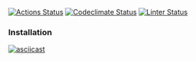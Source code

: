 
[![Actions Status](https://github.com/Amidope/php-project-lvl1/workflows/hexlet-check/badge.svg)](https://github.com/Amidope/php-project-lvl1/actions) [![Codeclimate Status](https://api.codeclimate.com/v1/badges/a99a88d28ad37a79dbf6/maintainability)](https://codeclimate.com/github/codeclimate/codeclimate/maintainability) [![Linter Status](https://github.com/Amidope/brain-games-hex/actions/workflows/phpcs.yml/badge.svg)](https://github.com/Amidope/brain-games-hex/actions/workflows/phpcs.yml)

### Installation
[![asciicast](https://asciinema.org/a/424243.svg?autoplay=1)](https://asciinema.org/a/424243?autoplay=1)
